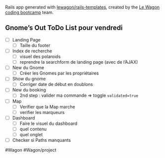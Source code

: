 Rails app generated with [lewagon/rails-templates](https://github.com/lewagon/rails-templates), created by the [Le Wagon coding bootcamp](https://www.lewagon.com) team.


## Gnome’s Out ToDo List pour vendredi
- [ ] Landing Page
	- [ ] Taille du footer
- [ ] Index de recherche
	- [ ] visuel des polaroids
	- [ ] reprendre la searchform de landing page  (avec de l’AJAX)
- [ ] New du Gnome
	- [ ] Créer les Gnomes par les propriétaires
- [ ] Show du gnome
	- [ ] Corriger date de début en doublons
- [ ] New du booking
	- [ ] 2nd step : valider ma commande => toggle `validated=true`
- [ ] Map
	- [ ] Verifier que la Map marche
	- [ ] verifier les marqueurs
- [ ] Dashboard
	- [ ] Faire le visuel du dashboard
	- [ ] quel contenu
	- [ ] quel onglet
- [ ] Checker si Paths manquants

#Wagon #Wagon/project
